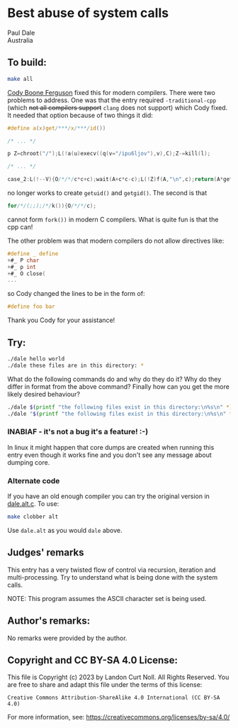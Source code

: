# Best abuse of system calls

Paul Dale  
Australia  

## To build:

```sh
make all
```

[Cody Boone Ferguson](/winners.html#Cody_Boone_Ferguson) fixed this for modern
compilers. There were two problems to address. One was that the entry required
`-traditional-cpp` (which <strike>not all compilers support</strike> `clang`
does not support) which Cody fixed. It needed that option because of two things
it did:

```c
#define a(x)get/***/x/***/id())

/* ... */

p Z=chroot("/");L(!a(u)execv((q(v="/ipu6ljov"),v),C);Z-=kill(l);

/* ... */

case_2:L(!--V){O/*/*/c*c+c);wait(A+c*c-c);L(!Z)f(A,"\n",c);return(A*getgid());};C++;
```

no longer works to create `getuid()` and `getgid()`. The second is that

```c
for/*/(;;);/*/k()){O/*/*/c);
```

cannot form `fork())` in modern C compilers. What is quite fun is that the cpp
can!

The other problem was that modern compilers do not allow directives like:

```c
#define _ define
+#_ P char
+#_ p int
+#_ O close(
...
```

so Cody changed the lines to be in the form of:

```c
#define foo bar
```

Thank you Cody for your assistance!

## Try:

```sh
./dale hello world
./dale these files are in this directory: *
```

What do the following commands do and why do they do it? Why do they differ in
format from the above command? Finally how can you get the more likely desired
behaviour?


```sh
./dale $(printf "the following files exist in this directory:\n%s\n" *)
./dale "$(printf "the following files exist in this directory:\n%s\n" *)"
```

### INABIAF - it's not a bug it's a feature! :-)

In linux it might happen that core dumps are created when running this entry
even though it works fine and you don't see any message about dumping core.

### Alternate code

If you have an old enough compiler you can try the original version in
[dale.alt.c](dale.alt.c). To use:

```sh
make clobber alt
```

Use `dale.alt` as you would `dale` above.


## Judges' remarks

This entry has a very twisted flow of control via recursion, iteration 
and multi-processing.  Try to understand what is being done with the
system calls.

NOTE: This program assumes the ASCII character set is being used.

## Author's remarks:

No remarks were provided by the author.


## Copyright and CC BY-SA 4.0 License:

This file is Copyright (c) 2023 by Landon Curt Noll.  All Rights Reserved.
You are free to share and adapt this file under the terms of this license:

    Creative Commons Attribution-ShareAlike 4.0 International (CC BY-SA 4.0)

For more information, see: https://creativecommons.org/licenses/by-sa/4.0/
